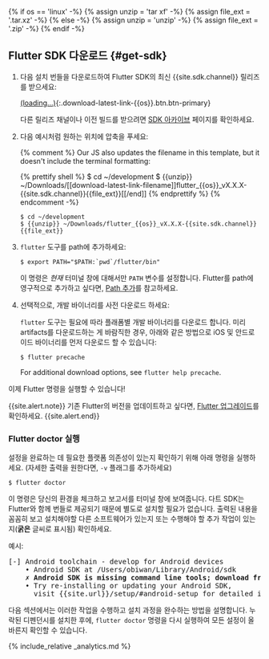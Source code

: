 {% if os == 'linux' -%}
  {% assign unzip = 'tar xf' -%}
  {% assign file_ext = '.tar.xz' -%}
{% else -%}
  {% assign unzip = 'unzip' -%}
  {% assign file_ext = '.zip' -%}
{% endif -%}

## Flutter SDK 다운로드 {#get-sdk}

 1. 다음 설치 번들을 다운로드하여 Flutter SDK의 최신 {{site.sdk.channel}} 릴리즈를 받으세요:

    [(loading...)](#){:.download-latest-link-{{os}}.btn.btn-primary}

    다른 릴리즈 채널이나 이전 빌드를 받으려면 
        [SDK 아카이브](/docs/development/tools/sdk/archive) 페이지를 확인하세요.
 1. 다음 예시처럼 원하는 위치에 압축을 푸세요:

    {% comment %}
      Our JS also updates the filename in this template, but it doesn't include the terminal formatting:

      {% prettify shell %}
      $ cd ~/development
      $ {{unzip}} ~/Downloads/[[download-latest-link-filename]]flutter_{{os}}_vX.X.X-{{site.sdk.channel}}{{file_ext}}[[/end]]
      {% endprettify %}
    {% endcomment -%}

    ```terminal
    $ cd ~/development
    $ {{unzip}} ~/Downloads/flutter_{{os}}_vX.X.X-{{site.sdk.channel}}{{file_ext}}
    ```

 1. `flutter` 도구를 path에 추가하세요:

    ```terminal
    $ export PATH="$PATH:`pwd`/flutter/bin"
    ```

    이 명령은 _현재_ 터미널 창에 대해서만 `PATH` 변수를 설정합니다.
    Flutter를 path에 영구적으로 추가하고 싶다면, 
    [Path 추가](#update-your-path)를 참고하세요. 

 1. 선택적으로, 개발 바이너리를 사전 다운로드 하세요:

    `flutter` 도구는 필요에 따라 플래폼별 개발 바이너리를 다운로드 합니다.
    미리 artifacts를 다운로드하는 게 바람직한 경우,
    아래와 같은 방법으로 iOS 및 안드로이드 바이너리를 먼저 다운로드 할 수 있습니다: 

    ```
    $ flutter precache
    ```

    For additional download options, see `flutter help precache`.

이제 Flutter 명령을 실행할 수 있습니다!

{{site.alert.note}}
  기존 Flutter의 버전을 업데이트하고 싶다면, 
  [Flutter 업그레이드](/docs/development/tools/sdk/upgrading)를 확인하세요.
{{site.alert.end}}

### Flutter doctor 실행

설정을 완료하는 데 필요한 플랫폼 의존성이 있는지 확인하기 위해 아래 명령을 실행하세요.
(자세한 출력을 원한다면, `-v` 플래그를 추가하세요)

```terminal
$ flutter doctor
```

이 명령은 당신의 환경을 체크하고 보고서를 터미널 창에 보여줍니다.
다트 SDK는 Flutter와 함께 번들로 제공되기 때문에 별도로 설치할 필요가 없습니다.
출력된 내용을 꼼꼼히 보고 설치해야할 다른 소프트웨어가 있는지 또는 수행해야 할 추가 작업이 있는지(**굵은** 글씨로 표시됨) 확인하세요.

예시:

<pre>
[-] Android toolchain - develop for Android devices
    • Android SDK at /Users/obiwan/Library/Android/sdk
    <strong>✗ Android SDK is missing command line tools; download from https://goo.gl/XxQghQ</strong>
    • Try re-installing or updating your Android SDK,
      visit {{site.url}}/setup/#android-setup for detailed instructions.
</pre>

다음 섹션에서는 이러한 작업을 수행하고 설치 과정을 완수하는 방법을 설명합니다.
누락된 디펜던시를 설치한 후에, `flutter doctor` 명령을 다시 실행하여 모든 설정이 올바른지 확인할 수 있습니다.

{% include_relative _analytics.md %}

